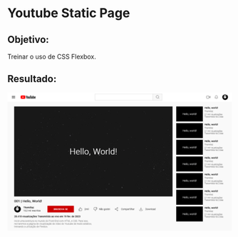 # Youtube Static Page

## Objetivo:
Treinar o uso de CSS Flexbox.

## Resultado:

![resultado do exercício](/assets/images/youtube-static-page-img.png)